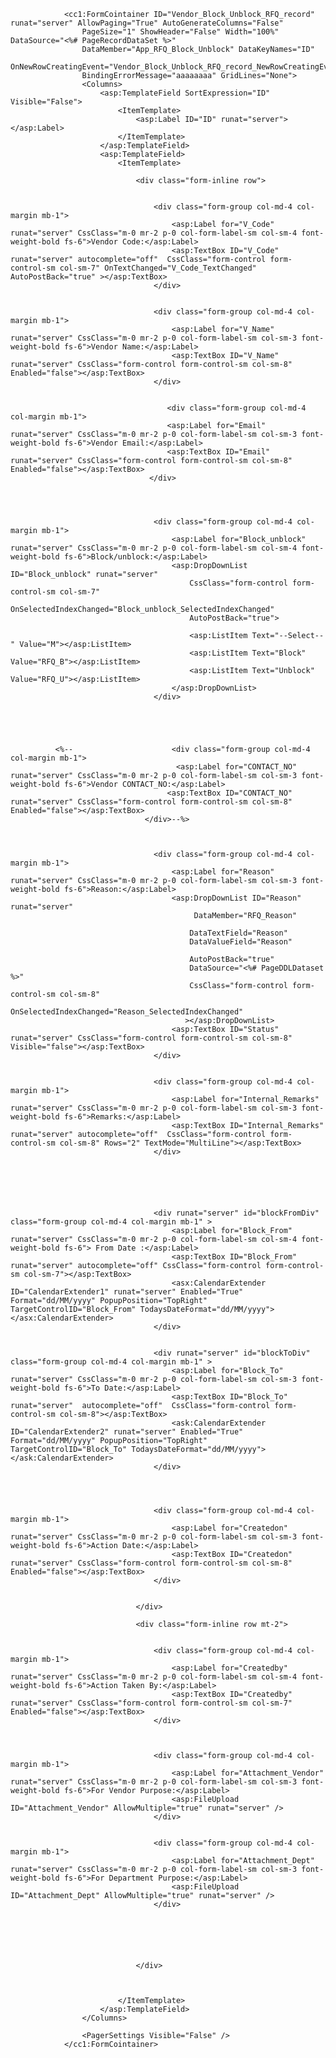                <cc1:FormCointainer ID="Vendor_Block_Unblock_RFQ_record" runat="server" AllowPaging="True" AutoGenerateColumns="False"
                    PageSize="1" ShowHeader="False" Width="100%" DataSource="<%# PageRecordDataSet %>"
                    DataMember="App_RFQ_Block_Unblock" DataKeyNames="ID"
                    OnNewRowCreatingEvent="Vendor_Block_Unblock_RFQ_record_NewRowCreatingEvent"
                    BindingErrorMessage="aaaaaaaa" GridLines="None">
                    <Columns>
                        <asp:TemplateField SortExpression="ID" Visible="False">
                            <ItemTemplate>
                                <asp:Label ID="ID" runat="server"></asp:Label>
                            </ItemTemplate>
                        </asp:TemplateField>
                        <asp:TemplateField>
                            <ItemTemplate>

                                <div class="form-inline row">


                                    <div class="form-group col-md-4 col-margin mb-1">
                                        <asp:Label for="V_Code" runat="server" CssClass="m-0 mr-2 p-0 col-form-label-sm col-sm-4 font-weight-bold fs-6">Vendor Code:</asp:Label>
                                        <asp:TextBox ID="V_Code" runat="server" autocomplete="off"  CssClass="form-control form-control-sm col-sm-7" OnTextChanged="V_Code_TextChanged" AutoPostBack="true" ></asp:TextBox>
                                    </div>


                                    <div class="form-group col-md-4 col-margin mb-1">
                                        <asp:Label for="V_Name" runat="server" CssClass="m-0 mr-2 p-0 col-form-label-sm col-sm-3 font-weight-bold fs-6">Vendor Name:</asp:Label>
                                        <asp:TextBox ID="V_Name" runat="server" CssClass="form-control form-control-sm col-sm-8" Enabled="false"></asp:TextBox>
                                    </div>


                                       <div class="form-group col-md-4 col-margin mb-1">
                                       <asp:Label for="Email" runat="server" CssClass="m-0 mr-2 p-0 col-form-label-sm col-sm-3 font-weight-bold fs-6">Vendor Email:</asp:Label>
                                       <asp:TextBox ID="Email" runat="server" CssClass="form-control form-control-sm col-sm-8" Enabled="false"></asp:TextBox>
                                   </div>




                                    <div class="form-group col-md-4 col-margin mb-1">
                                        <asp:Label for="Block_unblock" runat="server" CssClass="m-0 mr-2 p-0 col-form-label-sm col-sm-4 font-weight-bold fs-6">Block/unblock:</asp:Label>
                                        <asp:DropDownList ID="Block_unblock" runat="server"
                                            CssClass="form-control form-control-sm col-sm-7"
                                            OnSelectedIndexChanged="Block_unblock_SelectedIndexChanged"
                                            AutoPostBack="true">

                                            <asp:ListItem Text="--Select--" Value="M"></asp:ListItem>
                                            <asp:ListItem Text="Block" Value="RFQ_B"></asp:ListItem>
                                            <asp:ListItem Text="Unblock" Value="RFQ_U"></asp:ListItem>
                                        </asp:DropDownList>
                                    </div>



                                 

              <%--                      <div class="form-group col-md-4 col-margin mb-1">
                                         <asp:Label for="CONTACT_NO" runat="server" CssClass="m-0 mr-2 p-0 col-form-label-sm col-sm-3 font-weight-bold fs-6">Vendor CONTACT_NO:</asp:Label>
                                       <asp:TextBox ID="CONTACT_NO" runat="server" CssClass="form-control form-control-sm col-sm-8" Enabled="false"></asp:TextBox>
                                  </div>--%>



                                    <div class="form-group col-md-4 col-margin mb-1">
                                        <asp:Label for="Reason" runat="server" CssClass="m-0 mr-2 p-0 col-form-label-sm col-sm-3 font-weight-bold fs-6">Reason:</asp:Label>
                                        <asp:DropDownList ID="Reason" runat="server"
                                             DataMember="RFQ_Reason" 

                                            DataTextField="Reason"
                                            DataValueField="Reason" 

                                            AutoPostBack="true"
                                            DataSource="<%# PageDDLDataset %>" 
                                            CssClass="form-control form-control-sm col-sm-8"
                                            OnSelectedIndexChanged="Reason_SelectedIndexChanged"
                                           ></asp:DropDownList>
                                        <asp:TextBox ID="Status" runat="server" CssClass="form-control form-control-sm col-sm-8" Visible="false"></asp:TextBox>
                                    </div>


                                    <div class="form-group col-md-4 col-margin mb-1">
                                        <asp:Label for="Internal_Remarks" runat="server" CssClass="m-0 mr-2 p-0 col-form-label-sm col-sm-3 font-weight-bold fs-6">Remarks:</asp:Label>
                                        <asp:TextBox ID="Internal_Remarks" runat="server" autocomplete="off"  CssClass="form-control form-control-sm col-sm-8" Rows="2" TextMode="MultiLine"></asp:TextBox>
                                    </div>






                                    <div runat="server" id="blockFromDiv" class="form-group col-md-4 col-margin mb-1" >
                                        <asp:Label for="Block_From" runat="server" CssClass="m-0 mr-2 p-0 col-form-label-sm col-sm-4 font-weight-bold fs-6"> From Date :</asp:Label>
                                        <asp:TextBox ID="Block_From" runat="server" autocomplete="off" CssClass="form-control form-control-sm col-sm-7"></asp:TextBox>
                                        <asx:CalendarExtender ID="CalendarExtender1" runat="server" Enabled="True" Format="dd/MM/yyyy" PopupPosition="TopRight" TargetControlID="Block_From" TodaysDateFormat="dd/MM/yyyy"></asx:CalendarExtender>
                                    </div>


                                    <div runat="server" id="blockToDiv" class="form-group col-md-4 col-margin mb-1" >
                                        <asp:Label for="Block_To" runat="server" CssClass="m-0 mr-2 p-0 col-form-label-sm col-sm-3 font-weight-bold fs-6">To Date:</asp:Label>
                                        <asp:TextBox ID="Block_To" runat="server"  autocomplete="off"  CssClass="form-control form-control-sm col-sm-8"></asp:TextBox>
                                        <ask:CalendarExtender ID="CalendarExtender2" runat="server" Enabled="True" Format="dd/MM/yyyy" PopupPosition="TopRight" TargetControlID="Block_To" TodaysDateFormat="dd/MM/yyyy"></ask:CalendarExtender>
                                    </div>




                                    <div class="form-group col-md-4 col-margin mb-1">
                                        <asp:Label for="Createdon" runat="server" CssClass="m-0 mr-2 p-0 col-form-label-sm col-sm-3 font-weight-bold fs-6">Action Date:</asp:Label>
                                        <asp:TextBox ID="Createdon" runat="server" CssClass="form-control form-control-sm col-sm-8" Enabled="false"></asp:TextBox>
                                    </div>


                                </div>

                                <div class="form-inline row mt-2">


                                    <div class="form-group col-md-4 col-margin mb-1">
                                        <asp:Label for="Createdby" runat="server" CssClass="m-0 mr-2 p-0 col-form-label-sm col-sm-4 font-weight-bold fs-6">Action Taken By:</asp:Label>
                                        <asp:TextBox ID="Createdby" runat="server" CssClass="form-control form-control-sm col-sm-7" Enabled="false"></asp:TextBox>
                                    </div>



                                    <div class="form-group col-md-4 col-margin mb-1">
                                        <asp:Label for="Attachment_Vendor" runat="server" CssClass="m-0 mr-2 p-0 col-form-label-sm col-sm-3 font-weight-bold fs-6">For Vendor Purpose:</asp:Label>
                                        <asp:FileUpload ID="Attachment_Vendor" AllowMultiple="true" runat="server" />
                                    </div>


                                    <div class="form-group col-md-4 col-margin mb-1">
                                        <asp:Label for="Attachment_Dept" runat="server" CssClass="m-0 mr-2 p-0 col-form-label-sm col-sm-3 font-weight-bold fs-6">For Department Purpose:</asp:Label>
                                        <asp:FileUpload ID="Attachment_Dept" AllowMultiple="true" runat="server" />
                                    </div>






                                </div>



                            </ItemTemplate>
                        </asp:TemplateField>
                    </Columns>

                    <PagerSettings Visible="False" />
                </cc1:FormCointainer>
